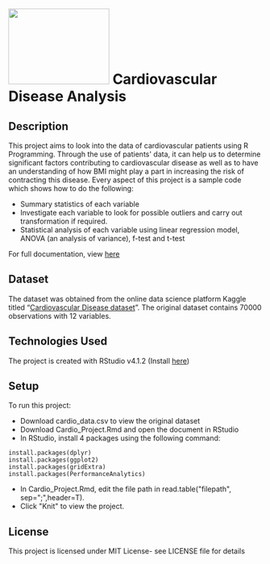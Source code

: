 # <img src="https://github.com/seeying147/Cardiovascular-Disease-Analysis/assets/144315315/a1de2db0-5e76-4ae8-b9dd-a368c26dac23" width="200" height="150"> Cardiovascular Disease Analysis
## Description
This project aims to look into the data of cardiovascular patients using R Programming. Through the use of patients' data, it can help us to determine significant factors contributing to cardiovascular disease as well as to have an understanding of how BMI might play a part in increasing the risk of contracting this disease. Every aspect of this project is a sample code which shows how to do the following:

* Summary statistics of each variable
* Investigate each variable to look for possible outliers and carry out transformation if required. 
* Statistical analysis of each variable using linear regression model, ANOVA (an analysis of variance), f-test and t-test

For full documentation, view [here](https://seeying147.github.io/cardiovascular-analysis/)
## Dataset
The dataset was obtained from the online data science platform Kaggle titled “[Cardiovascular Disease dataset](https://www.kaggle.com/datasets/sulianova/cardiovascular-disease-dataset)”. The original dataset contains 70000 observations with 12 variables.

## Technologies Used
The project is created with RStudio v4.1.2 (Install [here](https://posit.co/products/open-source/rstudio/))

## Setup
To run this project:
* Download cardio_data.csv to view the original dataset
* Download Cardio_Project.Rmd and open the document in RStudio
* In RStudio, install 4 packages using the following command:
```{r}
install.packages(dplyr)
install.packages(ggplot2)
install.packages(gridExtra)
install.packages(PerformanceAnalytics)
```
* In Cardio_Project.Rmd, edit the file path in read.table("filepath", sep=";",header=T). 
* Click "Knit" to view the project. 

## License
This project is licensed under MIT License- see LICENSE file for details

